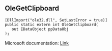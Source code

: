 ## OleGetClipboard

```
[DllImport("ole32.dll", SetLastError = true)]
public static extern int OleGetClipboard(
   out IDataObject ppDataObj
);
```

Microsoft documentation: [Link](https://docs.microsoft.com/en-us/windows/win32/api/ole2/nf-ole2-olegetclipboard)
